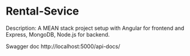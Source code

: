 # Rental-Sevice
Description: A MEAN stack project setup with Angular for frontend and Express, MongoDB, Node.js for backend.

Swagger doc
http://localhost:5000/api-docs/